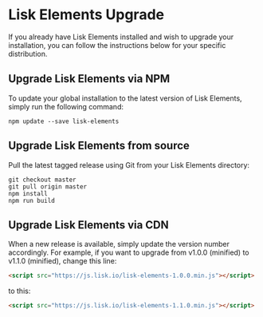 # Lisk Elements Upgrade

If you already have Lisk Elements installed and wish to upgrade your installation, you can follow the instructions below for your specific distribution.

## Upgrade Lisk Elements via NPM

To update your global installation to the latest version of Lisk Elements, simply run the following command:

```shell
npm update --save lisk-elements
```

## Upgrade Lisk Elements from source

Pull the latest tagged release using Git from your Lisk Elements directory:

```shell
git checkout master
git pull origin master
npm install
npm run build
```

## Upgrade Lisk Elements via CDN

When a new release is available, simply update the version number accordingly. For example, if you want to upgrade from v1.0.0 (minified) to v1.1.0 (minified), change this line:

```html
<script src="https://js.lisk.io/lisk-elements-1.0.0.min.js"></script>
```

to this:
```html
<script src="https://js.lisk.io/lisk-elements-1.1.0.min.js"></script>
```

